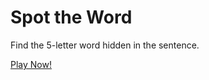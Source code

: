 # Spot the Word

Find the 5-letter word hidden in the sentence.

[Play Now!](https://jimkemper.site/spottheword/)
